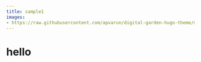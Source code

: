 ```yaml
---
title: sample1
images: 
- https://raw.githubusercontent.com/apvarun/digital-garden-hugo-theme/main/images/digital-garden-logo.png
---
```


# hello